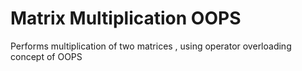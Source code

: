 # Matrix Multiplication OOPS
Performs multiplication of two matrices , using operator overloading concept of OOPS
